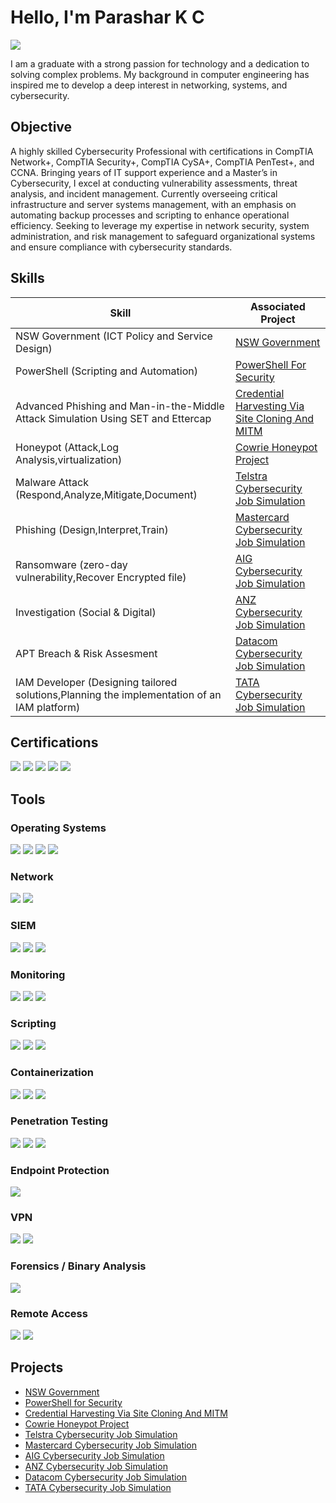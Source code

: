 # Hello, I'm Parashar K C
<a href="https://www.linkedin.com/in/parasharkc/"><img src="https://img.shields.io/badge/-LinkedIn-0072b1?&style=for-the-badge&logo=linkedin&logoColor=white" /></a>



I am a graduate with a strong passion for technology and a dedication to solving complex problems. My background in computer engineering has inspired me to develop a deep interest in networking, systems, and cybersecurity.

## Objective

A highly skilled Cybersecurity Professional with certifications in CompTIA Network+, CompTIA Security+, CompTIA CySA+, CompTIA PenTest+, and CCNA. Bringing years of IT support experience and a Master’s in Cybersecurity, I excel at conducting vulnerability assessments, threat analysis, and incident management. Currently overseeing critical infrastructure and server systems management, with an emphasis on automating backup processes and scripting to enhance operational efficiency. Seeking to leverage my expertise in network security, system administration, and risk management to safeguard organizational systems and ensure compliance with cybersecurity standards.


## Skills


| Skill                                                | Associated Project         |
|------------------------------------------------------|----------------------------|
|NSW Government (ICT Policy and Service Design)         | <a href="https://github.com/parasharkc/NSW-Government/tree/main">NSW Government</a> |
|PowerShell (Scripting and Automation)                  | <a href="https://github.com/parasharkc/PowerShell-For-Security">PowerShell For Security</a> |
|Advanced Phishing and Man-in-the-Middle Attack Simulation Using SET and Ettercap  | <a href="https://github.com/parasharkc/Credential-Harvesting-Via-Site-Cloning-And-MITM/tree/main">Credential Harvesting Via Site Cloning And MITM</a> |
|Honeypot (Attack,Log Analysis,virtualization)             | <a href="https://github.com/parasharkc/Cowrie-Honeypot-Project/tree/main">Cowrie Honeypot Project</a> |
|Malware Attack (Respond,Analyze,Mitigate,Document)   | <a href="https://github.com/parasharkc/Telstra-Cybersecurity-Job-Simulation/tree/main">Telstra Cybersecurity Job Simulation</a> |
|Phishing (Design,Interpret,Train)                     | <a href="https://github.com/parasharkc/Mastercard-Cybersecurity-Job-Simulation">Mastercard Cybersecurity Job Simulation</a> |
|Ransomware (zero-day vulnerability,Recover Encrypted file)   | <a href="https://github.com/parasharkc/AIG-Cybersecurity-Job-Simulation/tree/main">AIG Cybersecurity Job Simulation</a> |
|Investigation (Social & Digital)   | <a href="https://github.com/parasharkc/ANZ-Cyber-Security-Management-Virtual-Experience-Program/tree/main">ANZ Cybersecurity Job Simulation</a> |
|APT Breach & Risk Assesment                         | <a href="https://github.com/parasharkc/Datacom-Cyber-Security-Job-Simulation/tree/main">Datacom Cybersecurity Job Simulation</a> |
|IAM Developer (Designing tailored solutions,Planning the implementation of an IAM platform) | <a href="https://github.com/parasharkc/TATA-Cybersecurity-Analyst-Job-Simulation/tree/main">TATA Cybersecurity Job Simulation</a> |


## Certifications
<div>
<img src="https://img.shields.io/badge/-Security%2B-FF0000?&style=for-the-badge&logo=CompTIA&logoColor=white" />
<img src="https://img.shields.io/badge/-Network%2B-007ACC?&style=for-the-badge&logo=CompTIA&logoColor=white" />
<img src="https://img.shields.io/badge/-CySA%2B-FF9900?&style=for-the-badge&logo=CompTIA&logoColor=white" />
<img src="https://img.shields.io/badge/-PenTest%2B-6A0DAD?&style=for-the-badge&logo=CompTIA&logoColor=white" />
<img src="https://img.shields.io/badge/-CCNA-28A745?&style=for-the-badge&logo=Cisco&logoColor=white" />
</div>


## Tools
### Operating Systems
<div>
    <img src="https://img.shields.io/badge/-Windows-0078D6?style=for-the-badge&logo=Windows&logoColor=white" />
    <img src="https://img.shields.io/badge/-Ubuntu-E95420?style=for-the-badge&logo=Ubuntu&logoColor=white" />
    <img src="https://img.shields.io/badge/-Kali_Linux-557C94?style=for-the-badge&logo=Kali%20Linux&logoColor=white" />
    <img src="https://img.shields.io/badge/-Proxmox-CC0000?style=for-the-badge&logo=Proxmox&logoColor=white" />
</div>

### Network
<div>
    <img src="https://img.shields.io/badge/-Wireshark-1679A7?&style=for-the-badge&logo=Wireshark&logoColor=white" />
    <img src="https://img.shields.io/badge/-Nmap-9B59B6?style=for-the-badge&logo=Nmap&logoColor=white" />
</div>

### SIEM
<div>
    <img src="https://img.shields.io/badge/-Wazuh-005C9C?&style=for-the-badge&logo=Wazuh&logoColor=white" />
    <img src="https://img.shields.io/badge/-Microsoft_Sentinel-0078D4?&style=for-the-badge&logo=Microsoft&logoColor=white" />
    <img src="https://img.shields.io/badge/-Splunk-000000?&style=for-the-badge&logo=Splunk&logoColor=white" />
</div>

### Monitoring
<div>
    <img src="https://img.shields.io/badge/-Zabbix-DC382D?&style=for-the-badge&logo=Zabbix&logoColor=white" />
    <img src="https://img.shields.io/badge/-Netdata-00C0F0?&style=for-the-badge&logo=Netdata&logoColor=white" />
    <img src="https://img.shields.io/badge/-Smartmontools-005C9C?&style=for-the-badge&logo=linux&logoColor=white" />
</div>

### Scripting
<div>
    <img src="https://img.shields.io/badge/-Bash-4EAA25?style=for-the-badge&logo=GNU%20Bash&logoColor=white" />
    <img src="https://img.shields.io/badge/-PowerShell-5391FE?style=for-the-badge&logo=PowerShell&logoColor=white" />
    <img src="https://img.shields.io/badge/-Python-3776AB?style=for-the-badge&logo=Python&logoColor=white" />
</div>

### Containerization
<div>
    <img src="https://img.shields.io/badge/-Docker-2496ED?style=for-the-badge&logo=Docker&logoColor=white" />
    <img src="https://img.shields.io/badge/-Containers-0db7ed?style=for-the-badge&logo=containerd&logoColor=white" />
    <img src="https://img.shields.io/badge/-Kubernetes-326CE5?style=for-the-badge&logo=Kubernetes&logoColor=white" />
</div>

### Penetration Testing
<div>
    <img src="https://img.shields.io/badge/-Ettercap-28B463?style=for-the-badge&logo=Ettercap&logoColor=white" />
    <img src="https://img.shields.io/badge/-Metasploit-FF5733?style=for-the-badge&logo=Metasploit&logoColor=white" />
    <img src="https://img.shields.io/badge/-SET(Social_Engineering_Toolkit)-8E44AD?style=for-the-badge&logo=SET&logoColor=white" />
</div>

### Endpoint Protection
<div>
    <img src="https://img.shields.io/badge/-Microsoft_Defender_for_Endpoint-00A4EF?&style=for-the-badge&logo=Microsoft&logoColor=white" />
</div>

### VPN
<div>
    <img src="https://img.shields.io/badge/-WireGuard-88171A?style=for-the-badge&logo=WireGuard&logoColor=white" />
    <img src="https://img.shields.io/badge/-OpenVPN-EA7E20?style=for-the-badge&logo=OpenVPN&logoColor=white" />
</div>

### Forensics / Binary Analysis
<div>
    <img src="https://img.shields.io/badge/-Hex_Fiend-777BB4?&style=for-the-badge&logoColor=white" />
</div>

### Remote Access
<div>
    <img src="https://img.shields.io/badge/-PuTTY-F39C12?style=for-the-badge&logo=PuTTY&logoColor=white" />
    <img src="https://img.shields.io/badge/-Termius-3E4E88?style=for-the-badge&logo=Termius&logoColor=white" />
</div>


## Projects
- <a href="https://github.com/parasharkc/NSW-Government/tree/main">NSW Government</a> 
- <a href="https://github.com/parasharkc/PowerShell-For-Security">PowerShell for Security</a> 
- <a href="https://github.com/parasharkc/Credential-Harvesting-Via-Site-Cloning-And-MITM/tree/main">Credential Harvesting Via Site Cloning And MITM</a>
- <a href="https://github.com/parasharkc/Cowrie-Honeypot-Project/tree/main">Cowrie Honeypot Project</a>
- <a href="https://github.com/parasharkc/Telstra-Cybersecurity-Job-Simulation/tree/main">Telstra Cybersecurity Job Simulation</a>
- <a href="https://github.com/parasharkc/Mastercard-Cybersecurity-Job-Simulation">Mastercard Cybersecurity Job Simulation</a>
- <a href="https://github.com/parasharkc/AIG-Cybersecurity-Job-Simulation/tree/main">AIG Cybersecurity Job Simulation</a>
- <a href="https://github.com/parasharkc/ANZ-Cyber-Security-Management-Virtual-Experience-Program/tree/main ">ANZ Cybersecurity Job Simulation</a>
- <a href="https://github.com/parasharkc/Datacom-Cyber-Security-Job-Simulation/tree/main">Datacom Cybersecurity Job Simulation</a>
- <a href="https://github.com/parasharkc/TATA-Cybersecurity-Analyst-Job-Simulation/tree/main">TATA Cybersecurity Job Simulation</a> 
